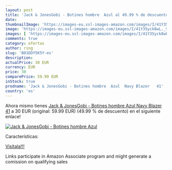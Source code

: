 ```yaml
---
layout: post
title: 'Jack & JonesGobi - Botines hombre  Azul al 49.99 % de descuento'
date: 
thumbnailImage: 'https://images-eu.ssl-images-amazon.com/images/I/41Y35yck8wL._SL200_.jpg'
image: 'https://images-eu.ssl-images-amazon.com/images/I/41Y35yck8wL._SL200_.jpg'
images: [ 'https://images-eu.ssl-images-amazon.com/images/I/41Y35yck8wL._SL200_.jpg' ]
comments: true
category: ofertas
author: ring
slug: 'B01DDY5K5Y-es'
description:
actualPrice: 30 EUR
currency: EUR
price: 30
comparePrice: 59.99 EUR
inStock: true
prodname: 'Jack & JonesGobi - Botines hombre  Azul  Navy Blazer   41'
country: 'es'
---
```


Ahora mismo tienes [Jack & JonesGobi - Botines hombre  Azul  Navy Blazer   41](https://www.amazon.es/dp/B01DDY5K5Y/?tag=tolees-21) a 30 EUR (original: 59.99 EUR) (49.99 %  de descuento) en el siguiente enlace!

[![Jack & JonesGobi - Botines hombre  Azul](https://images-eu.ssl-images-amazon.com/images/I/41Y35yck8wL._SL200_.jpg)](https://www.amazon.es/dp/B01DDY5K5Y/?tag=tolees-21)

Características:


[Visítala!!!](https://www.amazon.es/dp/B01DDY5K5Y/?tag=tolees-21)

Links participate in Amazon Associate program and might generate a comission on qualifying sales
